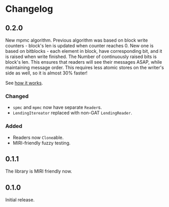 # Changelog

## 0.2.0

New mpmc algorithm. Previous algorithm was based on block write counters - block's
len is updated when counter reaches 0. New one is based on bitblocks - each element
in block, have corresponding bit, and it is raised when write finished. The Number 
of continuously raised bits is block's len. This ensures that readers will see their
messages ASAP, while maintaining message order. This requires less atomic stores
on the writer's side as well, so it is almost 30% faster!

See [how it works](doc/how_it_works.md#atomic-bitblocks-v020).

### Changed

- `spmc` and `mpmc` now have separate `Reader`s.
- `LendingItereator` replaced with non-GAT `LendingReader`.

### Added

- Readers now `Clone`able.
- MIRI-friendly fuzzy testing. 

## 0.1.1

The library is MIRI friendly now.

## 0.1.0

Initial release.